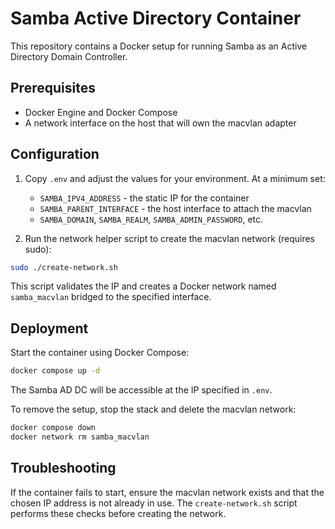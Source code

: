 # Samba Active Directory Container

This repository contains a Docker setup for running Samba as an Active Directory Domain Controller.

## Prerequisites

- Docker Engine and Docker Compose
- A network interface on the host that will own the macvlan adapter

## Configuration

1. Copy `.env` and adjust the values for your environment. At a minimum set:
   - `SAMBA_IPV4_ADDRESS` - the static IP for the container
   - `SAMBA_PARENT_INTERFACE` - the host interface to attach the macvlan
   - `SAMBA_DOMAIN`, `SAMBA_REALM`, `SAMBA_ADMIN_PASSWORD`, etc.

2. Run the network helper script to create the macvlan network (requires sudo):

```bash
sudo ./create-network.sh
```

This script validates the IP and creates a Docker network named
`samba_macvlan` bridged to the specified interface.

## Deployment

Start the container using Docker Compose:

```bash
docker compose up -d
```

The Samba AD DC will be accessible at the IP specified in `.env`.

To remove the setup, stop the stack and delete the macvlan network:

```bash
docker compose down
docker network rm samba_macvlan
```

## Troubleshooting

If the container fails to start, ensure the macvlan network exists and that the
chosen IP address is not already in use. The `create-network.sh` script
performs these checks before creating the network.
